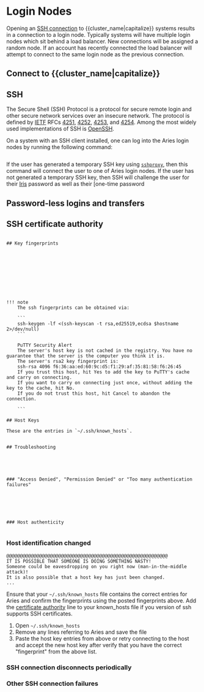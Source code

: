 # Login Nodes

Opening an [SSH connection](#ssh) to {{cluster_name|capitalize}} systems results in a
connection to a login node. Typically systems will have multiple login
nodes which sit behind a load balancer. New connections will be
assigned a random node. If an account has recently connected the load
balancer will attempt to connect to the same login node as the
previous connection.

## Connect to {{cluster_name|capitalize}}







## SSH


The Secure Shell (SSH) Protocol is a protocol for secure remote login and other
secure network services over an insecure network.  The protocol is defined by
[IETF](https://www.ietf.org) RFCs [4251](https://tools.ietf.org/html/rfc4251),
[4252](https://tools.ietf.org/html/rfc4252),
[4253](https://tools.ietf.org/html/rfc4253), and
[4254](https://tools.ietf.org/html/rfc4254). Among the most widely used
implementations of SSH is [OpenSSH](https://www.openssh.com).


On a system with an SSH client installed, one can log into the Aries login nodes
by running the following command:

```console
```

If the user has generated a temporary SSH key using
[`sshproxy`](../mfa/#sshproxy), then this command will connect the user to one
of Aries login nodes. If the user has not generated a temporary SSH key, then
SSH will challenge the user for their [Iris](../../iris/iris-for-users)
password as well as their [one-time password
## Password-less logins and transfers


## SSH certificate authority


```

## Key fingerprints


 
```
```

	
```
```
	


!!! note
    The ssh fingerprints can be obtained via:
    
    ```
    ssh-keygen -lf <(ssh-keyscan -t rsa,ed25519,ecdsa $hostname 2>/dev/null)
    ```
    
    PuTTY Security Alert
    The server's host key is not cached in the registry. You have no guarantee that the server is the computer you think it is.
    The server's rsa2 key fingerprint is:
    ssh-rsa 4096 f6:36:aa:ed:60:9c:d5:f1:29:af:35:81:58:f6:26:45
    If you trust this host, hit Yes to add the key to PuTTY's cache and carry on connecting.
    If you want to carry on connecting just once, without adding the key to the cache, hit No.
    If you do not trust this host, hit Cancel to abandon the connection.
    
    ``` 

## Host Keys

These are the entries in `~/.ssh/known_hosts`.


## Troubleshooting





### "Access Denied", "Permission Denied" or "Too many authentication failures"






### Host authenticity


```


### Host identification changed

```
@@@@@@@@@@@@@@@@@@@@@@@@@@@@@@@@@@@@@@@@@@@@@@@@@@@@@@@@@@@
IT IS POSSIBLE THAT SOMEONE IS DOING SOMETHING NASTY!
Someone could be eavesdropping on you right now (man-in-the-middle attack)!
It is also possible that a host key has just been changed.
...
```

Ensure that your `~/.ssh/known_hosts` file contains the correct entries for
Aries and confirm the fingerprints using the posted fingerprints above.  Add the
[certificate authority](#ssh-certificate-authority) line to your known_hosts
file if you version of ssh supports SSH certificates.

1. Open `~/.ssh/known_hosts`
1. Remove any lines referring to Aries and save the file
1. Paste the host key entries from above or retry connecting to the host and
   accept the new host key after verify that you have the correct "fingerprint"
   from the above list.

### SSH connection disconnects periodically


### Other SSH connection failures


